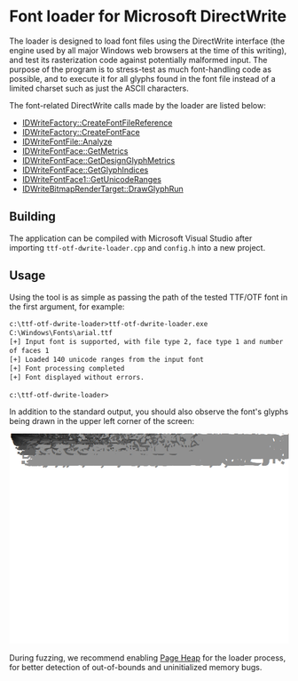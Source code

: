 # Font loader for Microsoft DirectWrite

The loader is designed to load font files using the DirectWrite interface (the engine used by all major Windows web browsers at the time of this writing), and test its rasterization code against potentially malformed input. The purpose of the program is to stress-test as much font-handling code as possible, and to execute it for all glyphs found in the font file instead of a limited charset such as just the ASCII characters.

The font-related DirectWrite calls made by the loader are listed below:

 - [IDWriteFactory::CreateFontFileReference](https://docs.microsoft.com/en-us/windows/win32/api/dwrite/nf-dwrite-idwritefactory-createfontfilereference)
 - [IDWriteFactory::CreateFontFace](https://docs.microsoft.com/en-us/windows/win32/api/dwrite/nf-dwrite-idwritefactory-createfontface)
 - [IDWriteFontFile::Analyze](https://docs.microsoft.com/en-us/windows/win32/api/dwrite/nf-dwrite-idwritefontfile-analyze)
 - [IDWriteFontFace::GetMetrics](https://docs.microsoft.com/en-us/windows/win32/api/dwrite/nf-dwrite-idwritefontface-getmetrics)
 - [IDWriteFontFace::GetDesignGlyphMetrics](https://docs.microsoft.com/en-us/windows/win32/api/dwrite/nf-dwrite-idwritefontface-getdesignglyphmetrics)
 - [IDWriteFontFace::GetGlyphIndices](https://docs.microsoft.com/en-us/windows/win32/api/dwrite/nf-dwrite-idwritefontface-getglyphindices)
 - [IDWriteFontFace1::GetUnicodeRanges](https://docs.microsoft.com/en-us/windows/win32/api/dwrite_1/nf-dwrite_1-idwritefontface1-getunicoderanges)
 - [IDWriteBitmapRenderTarget::DrawGlyphRun](https://docs.microsoft.com/en-us/windows/win32/api/dwrite/nf-dwrite-idwritebitmaprendertarget-drawglyphrun)

## Building

The application can be compiled with Microsoft Visual Studio after importing `ttf-otf-dwrite-loader.cpp` and `config.h` into a new project.

## Usage

Using the tool is as simple as passing the path of the tested TTF/OTF font in the first argument, for example:

```
c:\ttf-otf-dwrite-loader>ttf-otf-dwrite-loader.exe C:\Windows\Fonts\arial.ttf
[+] Input font is supported, with file type 2, face type 1 and number of faces 1
[+] Loaded 140 unicode ranges from the input font
[+] Font processing completed
[+] Font displayed without errors.

c:\ttf-otf-dwrite-loader>
```

In addition to the standard output, you should also observe the font's glyphs being drawn in the upper left corner of the screen:

![Font glyphs displayed on the screen as rasterized by DirectWrite](../images/loader-dwrite.png)

During fuzzing, we recommend enabling [Page Heap](https://docs.microsoft.com/en-us/windows-hardware/drivers/debugger/gflags-and-pageheap) for the loader process, for better detection of out-of-bounds and uninitialized memory bugs.
